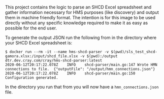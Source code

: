 This project contains the logic to parse an SHCD Excel spreadsheet and gather information necessary for HMS purposes (like discovery) and output them in machine friendly format. The intention is for this image to be used directly without any specific knowledge required to make it as easy as possible for the end user.

To generate the output JSON run the following from in the directory where your SHCD Excel spreadsheet is:

```text
$ docker run --rm -it --name hms-shcd-parser -v $(pwd)/sls_test_shcd-gamora.xlsx:/input/shcd_file.xlsx -v $(pwd):/output dtr.dev.cray.com/cray/hms-shcd-parser:latest
2020-06-12T20:17:22.078Z	INFO	shcd-parser/main.go:147	Wrote HMN connections to file.	{"outputFile": "/output/hmn_connections.json"}
2020-06-12T20:17:22.078Z	INFO	shcd-parser/main.go:150	Configuration generated.
```

In the directory you run that from you will now have a `hmn_connections.json` file.